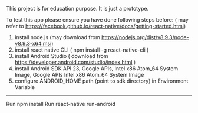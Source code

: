 This project is for education purpose.
It is just a prototype.

To test this app please ensure you have done following steps before: 
( may refer to https://facebook.github.io/react-native/docs/getting-started.html)

1. install node.js (may download from https://nodejs.org/dist/v8.9.3/node-v8.9.3-x64.msi) 
2. install react native CLI ( npm install -g react-native-cli )
3. install Android Studio ( download from https://developer.android.com/studio/index.html )
4. install Android SDK API 23, Google APIs, Intel x86 Atom_64 System Image,  Google APIs Intel x86 Atom_64 System Image
5. configure ANDROID_HOME path (point to sdk directory) in Environment Variable

-----------------------------------------------------------------------------------------------------------------------------


Run npm install
Run react-native run-android


